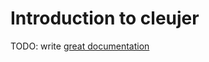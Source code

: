 # Introduction to cleujer

TODO: write [great documentation](http://jacobian.org/writing/what-to-write/)
